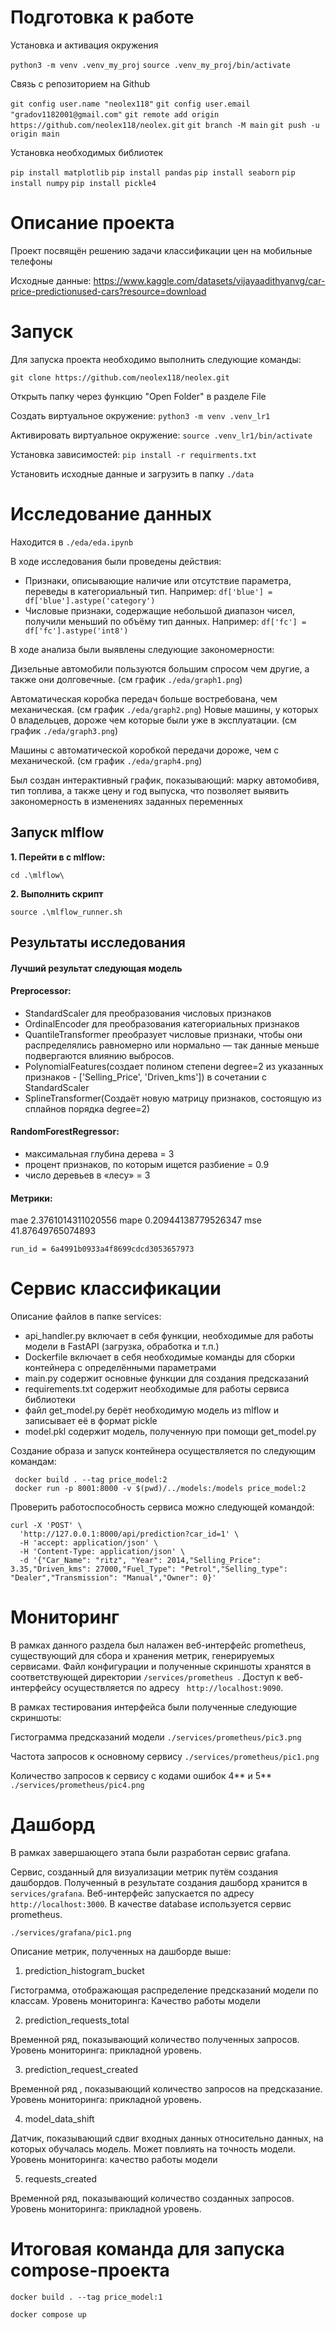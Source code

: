 # Подготовка к работе
Установка и активация окружения

``` python3 -m venv .venv_my_proj ```
``` source .venv_my_proj/bin/activate ```

Связь с репозиторием на Github

``` git config user.name "neolex118" ```
``` git config user.email "gradov1182001@gmail.com" ```
``` git remote add origin https://github.com/neolex118/neolex.git ```
``` git branch -M main ```
``` git push -u origin main ```

Установка необходимых библиотек

``` pip install matplotlib ```
``` pip install pandas ```
``` pip install seaborn ```
``` pip install numpy ```
``` pip install pickle4 ```

# Описание проекта
Проект посвящён решению задачи классификации цен на мобильные телефоны

Исходные данные: https://www.kaggle.com/datasets/vijayaadithyanvg/car-price-predictionused-cars?resource=download

# Запуск
Для запуска проекта необходимо выполнить следующие команды:

``` git clone https://github.com/neolex118/neolex.git ```

Открыть папку через функцию "Open Folder" в разделе File

Создать виртуальное окружение:
``` python3 -m venv .venv_lr1 ```

Активировать виртуальное окружение:
``` source .venv_lr1/bin/activate ```

Установка зависимостей:
``` pip install -r requirments.txt ```

Установить исходные данные и загрузить в папку ` ./data `

# Исследование данных
Находится в ``` ./eda/eda.ipynb ```

В ходе исследования были проведены действия:

- Признаки, описывающие наличие или отсутствие параметра, переведы в категориальный тип. Например:
``` df['blue'] = df['blue'].astype('category') ```
- Числовые признаки, содержащие небольшой диапазон чисел, получили меньший по объёму тип данных. Например:
``` df['fc'] = df['fc'].astype('int8') ```


В ходе анализа были выявлены следующие закономерности:

Дизельные автомобили пользуются большим спросом чем другие, а также они долговечные. (см график ```./eda/graph1.png```)

Автоматическая коробка передач больше востребована, чем механическая. (см график ```./eda/graph2.png```)
Новые машины, у которых 0 владельцев, дороже чем которые были уже в эксплуатации. (см график ```./eda/graph3.png```)

Машины с автоматической коробкой передачи дороже, чем с механической. (см график ```./eda/graph4.png```)

Был создан интерактивный график, показывающий: марку автомобивя, тип топлива, а также цену и год выпуска, что позволяет выявить закономерность в изменениях заданных переменных


## Запуск mlflow
**1. Перейти в с mlflow:**
```
cd .\mlflow\
```

**2. Выполнить скрипт**
```
source .\mlflow_runner.sh
```

## Результаты исследования

#### Лучший результат следующая модель
#### Preprocessor: 
- StandardScaler для преобразования числовых признаков
- OrdinalEncoder для преобразования категориальных признаков
- QuantileTransformer преобразует числовые признаки, чтобы они распределялись равномерно или нормально — так данные меньше подвергаются влиянию выбросов.
- PolynomialFeatures(создает полином степени degree=2 из указанных признаков - ['Selling_Price', 'Driven_kms']) в сочетании с StandardScaler
- SplineTransformer(Cоздаёт новую матрицу признаков, состоящую из сплайнов порядка degree=2)
  
#### RandomForestRegressor:
- максимальная глубина дерева = 3
- процент признаков, по которым ищется разбиение = 0.9
- число деревьев в «лесу» = 3 
#### Метрики:
mae
2.3761014311020556
mape
0.20944138779526347
mse
41.87649765074893
```
run_id = 6a4991b0933a4f8699cdcd3053657973
```

# Сервис классификации

Описание файлов в папке services:

- api_handler.py включает в себя функции, необходимые для работы модели в FastAPI (загрузка, обработка и т.п.)
- Dockerfile включает в себя необходимые команды для сборки контейнера с определёнными параметрами
- main.py содержит основные функции для создания предсказаний
- requirements.txt содержит необходимые для работы сервиса библиотеки
- файл get_model.py берёт необходимую модель из mlflow и записывает её в формат pickle
- model.pkl содержит модель, полученную при помощи get_model.py

Создание образа и запуск контейнера осуществляется по следующим командам:
```
 docker build . --tag price_model:2
 docker run -p 8001:8000 -v $(pwd)/../models:/models price_model:2
```

Проверить работоспособность сервиса можно следующей командой:
```
curl -X 'POST' \
  'http://127.0.0.1:8000/api/prediction?car_id=1' \
  -H 'accept: application/json' \
  -H 'Content-Type: application/json' \
  -d '{"Car_Name": "ritz", "Year": 2014,"Selling_Price": 3.35,"Driven_kms": 27000,"Fuel_Type": "Petrol","Selling_type": "Dealer","Transmission": "Manual","Owner": 0}'
```

# Мониторинг

В рамках данного раздела был налажен веб-интерфейс prometheus, существующий для сбора и хранения метрик, генерируемых сервисами. Файл конфигурации и полученные скриншоты хранятся в соответствующей директории ```/services/prometheus ```. Доступ к веб-интерфейсу осуществляется по адресу ``` http://localhost:9090```.

В рамках тестирования интерфейса были полученные следующие скриншоты:

Гистограмма предсказаний модели
```./services/prometheus/pic3.png```

Частота запросов к основному сервису
```./services/prometheus/pic1.png```

Количество запросов к сервису с кодами ошибок 4** и 5**
```./services/prometheus/pic4.png```


# Дашборд

В рамках завершающего этапа были разработан сервис grafana.


Сервис, созданный для визуализации метрик путём создания дашбордов. Полученный в результате создания дашборд хранится в ``` services/grafana ```. Веб-интерфейс запускается по адресу ``` http://localhost:3000 ```. В качестве database используется сервис prometheus.

```./services/grafana/pic1.png```

Описание метрик, полученных на дашборде выше:

1. prediction_histogram_bucket

Гистограмма, отображающая распределение предсказаний модели по классам. Уровень мониторинга: Качество работы модели

2. prediction_requests_total 

Временной ряд, показывающий количество полученных запросов. Уровень мониторинга: прикладной уровень.


3. prediction_request_created

Временной ряд , показывающий количество запросов на предсказание. Уровень мониторинга: прикладной уровень.

4. model_data_shift 

Датчик, показывающий сдвиг входных данных относительно данных, на которых обучалась модель. Может повлиять на точность модели. Уровень мониторинга: качество работы модели

5. requests_created 

Временной ряд, показывающий количество созданных запросов. Уровень мониторинга: прикладной уровень.




# Итоговая команда для запуска compose-проекта

``` docker build . --tag price_model:1 ```

``` docker compose up ```